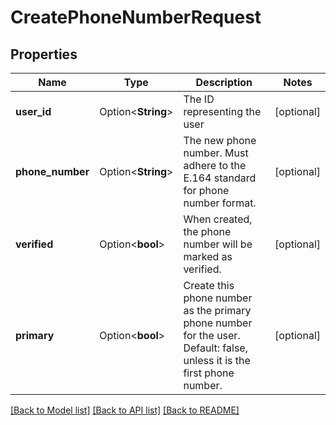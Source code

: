 # CreatePhoneNumberRequest

## Properties

Name | Type | Description | Notes
------------ | ------------- | ------------- | -------------
**user_id** | Option<**String**> | The ID representing the user | [optional]
**phone_number** | Option<**String**> | The new phone number. Must adhere to the E.164 standard for phone number format. | [optional]
**verified** | Option<**bool**> | When created, the phone number will be marked as verified. | [optional]
**primary** | Option<**bool**> | Create this phone number as the primary phone number for the user. Default: false, unless it is the first phone number. | [optional]

[[Back to Model list]](../README.md#documentation-for-models) [[Back to API list]](../README.md#documentation-for-api-endpoints) [[Back to README]](../README.md)


